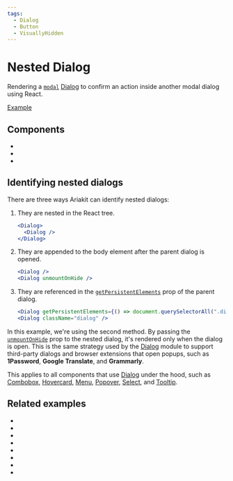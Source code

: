 ```yaml
---
tags:
  - Dialog
  - Button
  - VisuallyHidden
---
```


# Nested Dialog

<div data-description>

Rendering a [`modal`](/reference/dialog#modal) [Dialog](/components/dialog) to confirm an action inside another modal dialog using React.

</div>

<div data-tags></div>

<a href="./index.react.tsx" data-playground>Example</a>

## Components

<div data-cards="components">

- [](/components/dialog)
- [](/components/button)
- [](/components/visually-hidden)

</div>

## Identifying nested dialogs

There are three ways Ariakit can identify nested dialogs:

1. They are nested in the React tree.

   ```jsx
   <Dialog>
     <Dialog />
   </Dialog>
   ```

2. They are appended to the body element after the parent dialog is opened.

   ```jsx
   <Dialog />
   <Dialog unmountOnHide />
   ```

3. They are referenced in the [`getPersistentElements`](/reference/dialog#getpersistentelements) prop of the parent dialog.

   ```jsx
   <Dialog getPersistentElements={() => document.querySelectorAll(".dialog")} />
   <Dialog className="dialog" />
   ```

In this example, we're using the second method. By passing the [`unmountOnHide`](/reference/dialog#unmountonhide) prop to the nested dialog, it's rendered only when the dialog is open. This is the same strategy used by the [Dialog](/components/dialog) module to support third-party dialogs and browser extensions that open popups, such as **1Password**, **Google Translate**, and **Grammarly**.

This applies to all components that use [Dialog](/components/dialog) under the hood, such as [Combobox](/components/combobox), [Hovercard](/components/hovercard), [Menu](/components/menu), [Popover](/components/popover), [Select](/components/select), and [Tooltip](/components/tooltip).

## Related examples

<div data-cards="examples">

- [](/examples/dialog-hide-warning)
- [](/examples/dialog-animated)
- [](/examples/dialog-backdrop-scrollable)
- [](/examples/dialog-menu)
- [](/examples/dialog-combobox-tab-command-menu)
- [](/examples/dialog-combobox-command-menu)
- [](/examples/menu-nested)
- [](/examples/menubar-navigation)

</div>
